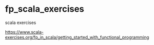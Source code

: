 # fp_scala_exercises
scala exercises

https://www.scala-exercises.org/fp_in_scala/getting_started_with_functional_programming
